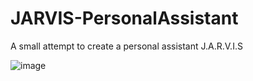 # JARVIS-PersonalAssistant

A small attempt to create a personal assistant J.A.R.V.I.S 

![image](https://user-images.githubusercontent.com/54317137/128610345-be08d18c-a7d9-4e50-b8ee-e9f59581420c.png)
